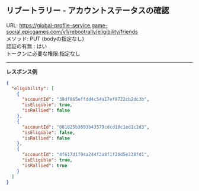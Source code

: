 ## リブートラリー - アカウントステータスの確認

URL: https://global-profile-service.game-social.epicgames.com/v1/rebootrally/eligibility/friends \
メソッド: PUT (bodyの指定なし) \
認証の有無 : はい </br>
   トークンに必要な権限:指定なし

---

__レスポンス例__

```json
{
  "eligibility": [
    {
      "accountId": "38df865effdd4c54a17ef8722cb2dc3b",
      "isEligible": true,
      "isRallied": false
    },
    {
      "accountId": "081825b3693b43579cdcd10c1ed1c2d3",
      "isEligible": false,
      "isRallied": false
    },
    {
      "accountId": "4f617d1f94a244f2a8f1f20d5e338fd1",
      "isEligible": true,
      "isRallied": true
    }
  ]
}
```
